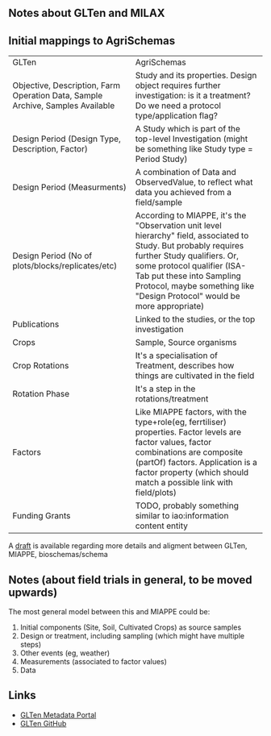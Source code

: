 ## Notes about GLTen and MILAX

## Initial mappings to AgriSchemas
<table>
    <tr>
        <td>GLTen</td>
        <td>AgriSchemas</td>
    </tr>
    <tr>
        <td>Objective, Description, Farm Operation Data, Sample Archive, Samples Available</td>
        <td>Study and its properties. Design object requires further investigation: is it a treatment?
        Do we need a protocol type/application flag?</td>
    </tr>
    <tr>
        <td>Design Period (Design Type, Description, Factor)</td>
        <td>A Study which is part of the top-level Investigation (might be something like Study type = Period Study)</td>
    </tr>
    <tr>
        <td>Design Period (Measurments)</td>
        <td>A combination of Data and ObservedValue, to reflect what data you achieved from a field/sample</td>
    </tr>
    <tr>
        <td>Design Period (No of plots/blocks/replicates/etc)</td>
        <td>According to MIAPPE, it's the "Observation unit level hierarchy" field, associated to Study. 
        But probably requires further Study qualifiers. Or, some protocol qualifier (ISA-Tab put these 
        into Sampling Protocol, maybe something like "Design Protocol" would be more appropriate)</td>
    </tr>
    <tr>
        <td>Publications</td>
        <td>Linked to the studies, or the top investigation</td>
    </tr>
    <tr>
        <td>Crops</td>
        <td>Sample, Source organisms</td>
    </tr>
    <tr>
        <td>Crop Rotations</td>
        <td>It's a specialisation of Treatment, describes how things are cultivated in the field</td>
    </tr>
    <tr>
        <td>Rotation Phase</td>
        <td>It's a step in the rotations/treatment</td>
    </tr>
    <tr>
        <td>Factors</td>
        <td>Like MIAPPE factors, with the type+role(eg, ferrtiliser) properties. Factor levels are factor 
        values, factor combinations are composite (partOf) factors. Application is a factor property 
        (which should match a possible link with field/plots)</td>
    </tr>
    <tr>
        <td>Funding Grants</td>
        <td>TODO, probably something similar to iao:information content entity</td>
    </tr>
</table>

A [draft](glten-miappe-mappings.pdf) is available regarding more details and aligment between GLTen, MIAPPE, bioschemas/schema


## Notes (about field trials in general, to be moved upwards)

The most general model between this and MIAPPE could be:  

  1. Initial components (Site, Soil, Cultivated Crops) as source samples
  1. Design or treatment, including sampling (which might have multiple steps)
  1. Other events (eg, weather)
  1. Measurements (associated to factor values)
  1. Data


## Links
  * [GLTen Metadata Portal](https://www.glten.org/)
  * [GLTen GitHub](https://github.com/GLTEN)
